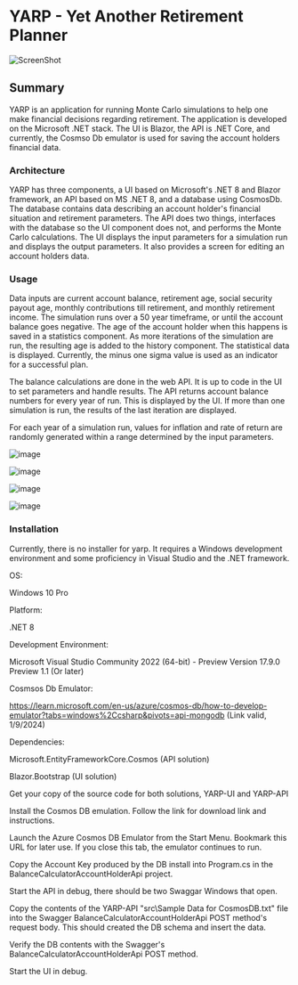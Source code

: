 # YARP - Yet Another Retirement Planner

![ScreenShot](https://github.com/DougPomerenke/YARP-UI/assets/141588660/486cd0f2-1c28-4c8d-8b1a-50c43dcc6e3d)


## Summary
YARP is an application for running Monte Carlo simulations to help one make financial decisions regarding retirement. The application is developed on the Microsoft .NET stack. The UI is Blazor, the API is .NET Core, and currently, the Cosmso Db emulator is used for saving the account holders financial data.

### Architecture
YARP has three components, a UI based on Microsoft's .NET 8 and Blazor framework, an API based on MS .NET 8, and a database using CosmosDb. The database contains data describing an account holder's financial situation and retirement parameters. The API does two things, interfaces with the database so the UI component does not, and performs the Monte Carlo calculations. The UI displays the input parameters for a simulation run and displays the output parameters. It also provides a screen for editing an account holders data. 

### Usage
Data inputs are current account balance, retirement age, social security payout age, monthly contributions till retirement, and monthly retirement income. The simulation runs over a 50 year timeframe, or until the account balance goes negative. The age of the account holder when this happens is saved in a statistics component. As more iterations of the simulation are run, the resulting age is added to the history component. The statistical data is displayed. Currently, the minus one sigma value is used as an indicator for a successful plan.

The balance calculations are done in the web API. It is up to code in the UI to set parameters and handle results. The API returns account balance numbers for every year of run. This is displayed by the UI. If more than one simulation is run, the results of the last iteration are displayed. 

For each year of a simulation run, values for inflation and rate of return are randomly generated within a range determined by the input parameters.

![image](https://github.com/DougPomerenke/YARP-UI/assets/141588660/de09af4f-7023-4f5c-b239-099b56809d65)




![image](https://github.com/DougPomerenke/YARP-UI/assets/141588660/3ae50c5d-ecd5-41b0-a0f8-e84cd7ace917)




![image](https://github.com/DougPomerenke/YARP-UI/assets/141588660/6ee97560-5bc4-42c8-83d4-55fd2d5bd463)




![image](https://github.com/DougPomerenke/YARP-UI/assets/141588660/5ddd42a6-5f9f-423c-9c26-5dae487394ea)


### Installation

Currently, there is no installer for yarp. It requires a Windows development environment and some proficiency in Visual Studio and the .NET framework.

OS:

Windows 10 Pro

Platform:

.NET 8

Development Environment:

Microsoft Visual Studio Community 2022 (64-bit) - Preview Version 17.9.0 Preview 1.1 (Or later)

Cosmsos Db Emulator:

https://learn.microsoft.com/en-us/azure/cosmos-db/how-to-develop-emulator?tabs=windows%2Ccsharp&pivots=api-mongodb  (Link valid, 1/9/2024)

Dependencies:

Microsoft.EntityFrameworkCore.Cosmos  (API solution)

Blazor.Bootstrap  (UI solution)


Get your copy of the source code for both solutions, YARP-UI and YARP-API

Install the Cosmos DB emulation. Follow the link for download link and instructions.

Launch the Azure Cosmos DB Emulator from the Start Menu. Bookmark this URL for later use. If you close this tab, the emulator continues to run.

Copy the Account Key produced by the DB install into Program.cs in the BalanceCalculatorAccountHolderApi project.

Start the API in debug, there should be two Swaggar Windows that open.

Copy the contents of the YARP-API "src\Sample Data for CosmosDB.txt" file into the Swagger BalanceCalculatorAccountHolderApi POST method's request body. This should created the DB schema and insert the data.

Verify the DB contents with the Swagger's BalanceCalculatorAccountHolderApi POST method.

Start the UI in debug.








